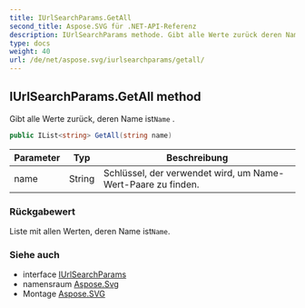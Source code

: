 ```yaml
---
title: IUrlSearchParams.GetAll
second_title: Aspose.SVG für .NET-API-Referenz
description: IUrlSearchParams methode. Gibt alle Werte zurück deren Name istName .
type: docs
weight: 40
url: /de/net/aspose.svg/iurlsearchparams/getall/
---
```

## IUrlSearchParams.GetAll method

Gibt alle Werte zurück, deren Name ist`Name` .

```csharp
public IList<string> GetAll(string name)
```

| Parameter | Typ | Beschreibung |
| --- | --- | --- |
| name | String | Schlüssel, der verwendet wird, um Name-Wert-Paare zu finden. |

### Rückgabewert

Liste mit allen Werten, deren Name ist`Name`.

### Siehe auch

* interface [IUrlSearchParams](../)
* namensraum [Aspose.Svg](../../iurlsearchparams/)
* Montage [Aspose.SVG](../../../)


